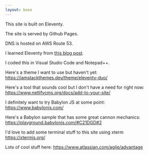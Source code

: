 ```yaml
--- 
layout: base 
--- 
```


This site is built on Eleventy.

The site is served by Github Pages.

DNS is hosted on AWS Route 53.

I learned Eleventy from [this blog post](https://keepinguptodate.com/pages/2019/06/creating-blog-with-eleventy/).  

I coded this in Visual Studio Code and Notepad++.

Here's a theme I want to use but haven't yet:
https://jamstackthemes.dev/theme/eleventy-duo/

Here's a tool that sounds cool but I don't have a need for right now:
https://www.netlifycms.org/docs/add-to-your-site/

I definitely want to try Babylon JS at some point:
https://www.babylonjs.com/

Here's a Babylon sample that has some great cannon mechanics:
https://playground.babylonjs.com/#C21DGD#2

I'd love to add some terminal stuff to this site using xterm
https://xtermjs.org/

Lots of cool stuff here:
https://www.atlassian.com/agile/advantage
